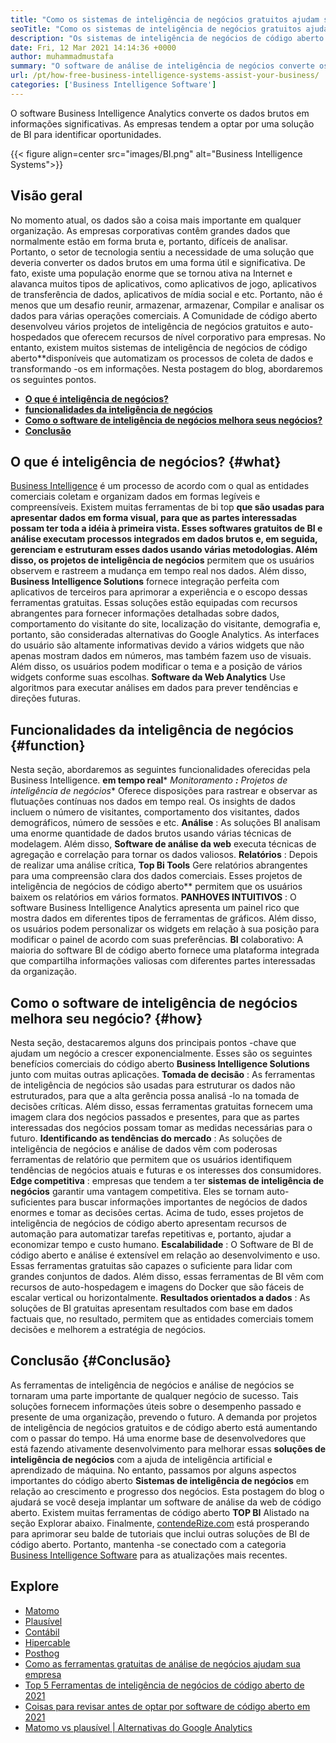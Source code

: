 ```yaml
---
title: "Como os sistemas de inteligência de negócios gratuitos ajudam seu negócio" 
seoTitle: "Como os sistemas de inteligência de negócios gratuitos ajudam seu negócio" 
description: "Os sistemas de inteligência de negócios de código aberto ajudam as organizações a analisar dados criticamente e formular uma estratégia eficaz baseada em informações úteis para os negócios." 
date: Fri, 12 Mar 2021 14:14:36 +0000
author: muhammadmustafa
summary: "O software de análise de inteligência de negócios converte os dados brutos em informações significativas. As empresas tendem a optar por uma solução de BI para identificar oportunidades." 
url: /pt/how-free-business-intelligence-systems-assist-your-business/
categories: ['Business Intelligence Software']
---
```


O software Business Intelligence Analytics converte os dados brutos em informações significativas. As empresas tendem a optar por uma solução de BI para identificar oportunidades.

{{< figure align=center src="images/BI.png" alt="Business Intelligence Systems">}}


## Visão geral
No momento atual, os dados são a coisa mais importante em qualquer organização. As empresas corporativas contêm grandes dados que normalmente estão em forma bruta e, portanto, difíceis de analisar. Portanto, o setor de tecnologia sentiu a necessidade de uma solução que deveria converter os dados brutos em uma forma útil e significativa. De fato, existe uma população enorme que se tornou ativa na Internet e alavanca muitos tipos de aplicativos, como aplicativos de jogo, aplicativos de transferência de dados, aplicativos de mídia social e etc. Portanto, não é menos que um desafio reunir, armazenar, armazenar, Compilar e analisar os dados para várias operações comerciais.
A Comunidade de código aberto desenvolveu vários projetos de inteligência de negócios gratuitos e auto-hospedados que oferecem recursos de nível corporativo para empresas. No entanto, existem muitos sistemas de inteligência de negócios de código aberto**disponíveis que automatizam os processos de coleta de dados e transformando -os em informações. Nesta postagem do blog, abordaremos os seguintes pontos.
*  **[O que é inteligência de negócios?][1]**  
*  **[funcionalidades da inteligência de negócios][2]**  
*  **[Como o software de inteligência de negócios melhora seus negócios?][3]**  
*  **[Conclusão][4]**  

## O que é inteligência de negócios? {#what}

[][5][Business Intelligence][6] é um processo de acordo com o qual as entidades comerciais coletam e organizam dados em formas legíveis e compreensíveis. Existem muitas ferramentas de bi top  **que são usadas para apresentar dados em forma visual, para que as partes interessadas possam ter toda a idéia à primeira vista. Esses softwares gratuitos de BI e análise executam processos integrados em dados brutos e, em seguida, gerenciam e estruturam esses dados usando várias metodologias. Além disso, os projetos de inteligência de negócios** permitem que os usuários observem e rastreem a mudança em tempo real nos dados. Além disso, **Business Intelligence Solutions**  fornece integração perfeita com aplicativos de terceiros para aprimorar a experiência e o escopo dessas ferramentas gratuitas.
Essas soluções estão equipadas com recursos abrangentes para fornecer informações detalhadas sobre dados, comportamento do visitante do site, localização do visitante, demografia e, portanto, são consideradas alternativas do Google Analytics. As interfaces do usuário são altamente informativas devido a vários widgets que não apenas mostram dados em números, mas também fazem uso de visuais. Além disso, os usuários podem modificar o tema e a posição de vários widgets conforme suas escolhas.  **Software da Web Analytics**  Use algoritmos para executar análises em dados para prever tendências e direções futuras.

## Funcionalidades da inteligência de negócios {#function}

Nesta seção, abordaremos as seguintes funcionalidades oferecidas pela Business Intelligence.
 **em tempo real*** *Monitoramento **:** Projetos de inteligência de negócios**  Oferece disposições para rastrear e observar as flutuações contínuas nos dados em tempo real. Os insights de dados incluem o número de visitantes, comportamento dos visitantes, dados demográficos, número de sessões e etc.
 **Análise** : As soluções BI analisam uma enorme quantidade de dados brutos usando várias técnicas de modelagem. Além disso, **Software de análise da web** executa técnicas de agregação e correlação para tornar os dados valiosos.
 **Relatórios** : Depois de realizar uma análise crítica, **Top Bi Tools** Gere relatórios abrangentes para uma compreensão clara dos dados comerciais. Esses projetos de inteligência de negócios de código aberto** permitem que os usuários baixem os relatórios em vários formatos.
 **PANHOVES INTUITIVOS** : O software Business Intelligence Analytics apresenta um painel rico que mostra dados em diferentes tipos de ferramentas de gráficos. Além disso, os usuários podem personalizar os widgets em relação à sua posição para modificar o painel de acordo com suas preferências.
 **BI** colaborativo: A maioria do software BI de código aberto fornece uma plataforma integrada que compartilha informações valiosas com diferentes partes interessadas da organização.

## Como o software de inteligência de negócios melhora seu negócio? {#how}

Nesta seção, destacaremos alguns dos principais pontos -chave que ajudam um negócio a crescer exponencialmente. Esses são os seguintes benefícios comerciais do código aberto  **Business Intelligence Solutions**  junto com muitas outras aplicações.
 **Tomada de decisão** : As ferramentas de inteligência de negócios são usadas para estruturar os dados não estruturados, para que a alta gerência possa analisá -lo na tomada de decisões críticas. Além disso, essas ferramentas gratuitas fornecem uma imagem clara dos negócios passados ​​e presentes, para que as partes interessadas dos negócios possam tomar as medidas necessárias para o futuro.
 **Identificando as tendências do mercado** : As soluções de inteligência de negócios e análise de dados vêm com poderosas ferramentas de relatório que permitem que os usuários identifiquem tendências de negócios atuais e futuras e os interesses dos consumidores.
 **Edge competitiva** : empresas que tendem a ter **sistemas de inteligência de negócios** garantir uma vantagem competitiva. Eles se tornam auto-suficientes para buscar informações importantes de negócios de dados enormes e tomar as decisões certas. Acima de tudo, esses projetos de inteligência de negócios de código aberto apresentam recursos de automação para automatizar tarefas repetitivas e, portanto, ajudar a economizar tempo e custo humano.
 **Escalabilidade** : O Software de BI de código aberto e análise é extensível em relação ao desenvolvimento e uso. Essas ferramentas gratuitas são capazes o suficiente para lidar com grandes conjuntos de dados. Além disso, essas ferramentas de BI vêm com recursos de auto-hospedagem e imagens do Docker que são fáceis de escalar vertical ou horizontalmente.
 **Resultados orientados a dados** : As soluções de BI gratuitas apresentam resultados com base em dados factuais que, no resultado, permitem que as entidades comerciais tomem decisões e melhorem a estratégia de negócios.

## Conclusão {#Conclusão}

As ferramentas de inteligência de negócios e análise de negócios se tornaram uma parte importante de qualquer negócio de sucesso. Tais soluções fornecem informações úteis sobre o desempenho passado e presente de uma organização, prevendo o futuro. A demanda por projetos de inteligência de negócios gratuitos e de código aberto está aumentando com o passar do tempo. Há uma enorme base de desenvolvedores que está fazendo ativamente desenvolvimento para melhorar essas  **soluções de inteligência de negócios** com a ajuda de inteligência artificial e aprendizado de máquina. No entanto, passamos por alguns aspectos importantes do código aberto  **Sistemas de inteligência de negócios**  em relação ao crescimento e progresso dos negócios. Esta postagem do blog o ajudará se você deseja implantar um software de análise da web de código aberto. Existem muitas ferramentas de código aberto **TOP BI**  Alistado na seção Explorar abaixo.
Finalmente, [contendeRize.com][7] está prosperando para aprimorar seu balde de tutoriais que inclui outras soluções de BI de código aberto. Portanto, mantenha -se conectado com a categoria [Business Intelligence Software][6] para as atualizações mais recentes.

## Explore
  * [Matomo][8]
  * [Plausível][9]
  * [Contábil][10]
  * [Hipercable][11]
  * [Posthog][12]
  * [Como as ferramentas gratuitas de análise de negócios ajudam sua empresa][13]
  * [Top 5 Ferramentas de inteligência de negócios de código aberto de 2021][14]
  * [Coisas para revisar antes de optar por software de código aberto em 2021][15]
  * [Matomo vs plausível | Alternativas do Google Analytics][16]



 [1]: #what
 [2]: #function
 [3]: #how
 [4]: #Conclusion
 [5]: #
 [6]: https://products.containerize.com/business-intelligence
 [7]: https://www.containerize.com/
 [8]: https://products.containerize.com/business-intelligence/matomo
 [9]: https://products.containerize.com/business-intelligence/plausible
 [10]: https://products.containerize.com/business-intelligence/countly
 [11]: https://products.containerize.com/business-intelligence/hypercable
 [12]: https://products.containerize.com/business-intelligence/posthog
 [13]: https://blog.containerize.com/2021/03/12/how-free-business-analytics-tools-assist-your-business/
 [14]: https://blog.containerize.com/business-intelligence-software/top-5-open-source-business-intelligence-solutions-of-2021/
 [15]: https://blog.containerize.com/cmdb-software/things-to-review-before-opting-open-source-software-in-2021/
 [16]: https://blog.containerize.com/business-intelligence-software/matomo-vs-plausible-google-analytics-alternatives/
